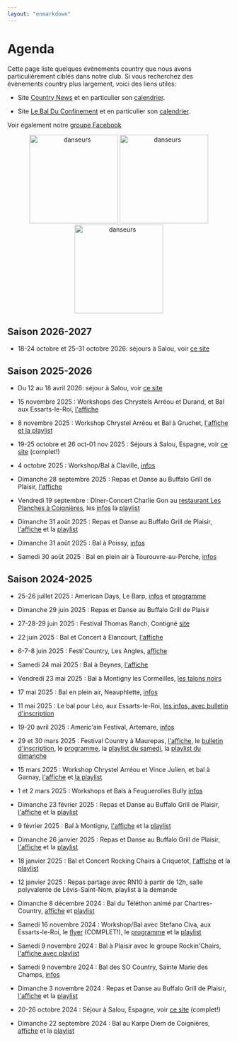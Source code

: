 ```yaml
---
layout: "enmarkdown"
---
```

# Agenda

Cette page liste quelques évènements country que nous avons particulièrement ciblés dans notre club. Si vous recherchez des évènements country plus largement, voici des liens utiles:

- Site [Country News](https://country-news.com/) et en particulier son [calendrier](https://country-news.com/calendrier/).

- Site [Le Bal Du Confinement](https://lbdc.lebalduconfinement.fr) et
  en particulier son
  [calendrier](https://corona.lebalduconfinement.fr/).

Voir également notre [groupe Facebook](https://www.facebook.com/groups/769728045809306?locale=fr_FR)

<!-- ![danseurs](/images/groupe.svg?width=200 "Danseurs") -->

<p style="text-align:center">
    <img width="200" src="/images/groupe.svg" alt="danseurs" />
    <img width="200" src="/images/groupe.svg" alt="danseurs" />
    <img width="200" src="/images/groupe.svg" alt="danseurs" />
</p>

## Saison 2026-2027

- 18-24 octobre et 25-31 octobre 2026: séjours à Salou, voir [ce site](https://krystarcountry.wixsite.com/country/sejours-salou-2026)

## Saison 2025-2026

- Du 12 au 18 avril 2026: séjour à Salou, voir [ce site](https://krystarcountry.wixsite.com/country/sejours-salou-2026)

- 15 novembre 2025 : Workshops des Chrystels Arréou et Durand, et Bal
  aux Essarts-le-Roi,
  [l'affiche](https://www.facebook.com/photo/?fbid=732772745742709&set=a.216639887356000&locale=fr_FR)

- 8 novembre 2025 : Workshop Chrystel Arréou et Bal à Gruchet,
  [l'affiche et la
  playlist](https://www.facebook.com/photo?fbid=10228780658251203&set=pcb.2144377149405431)

- 19-25 octobre et 26 oct-01 nov 2025 : Séjours à Salou, Espagne, voir
  [ce
  site](https://krystarcountry.wixsite.com/country/salou-octobre-2025)
  (complet!)

- 4 octobre 2025 : Workshop/Bal à Claville,
  [infos](https://www.facebook.com/groups/808956383706754/posts/1292123618723359/)

- Dimanche 28 septembre 2025 : Repas et Danse au Buffalo Grill de Plaisir,
  [l'affiche](https://www.facebook.com/photo?fbid=828280592858590&set=a.216639887356000&locale=fr_FR)

- Vendredi 19 septembre : Dîner-Concert Charlie Gon au [restaurant Les
  Planches à Coignières](https://lesplanches-resto.com/), les
  [infos](https://i0.wp.com/lesplanches-resto.com/wp-content/uploads/2025/07/My-project-1_20250726_130837.png?ssl=1) la [playlist](https://www.facebook.com/photo/?fbid=3990526001260878&set=pcb.3071177023089082)

- Dimanche 31 août 2025 : Repas et Danse au Buffalo Grill de Plaisir,
  [l'affiche](https://www.facebook.com/photo/?fbid=805494128470570&set=ecnf.100070299692045)
  et la
  [playlist](https://www.facebook.com/photo/?fbid=805494211803895&set=ecnf.100070299692045)

- Dimanche 31 août 2025 : Bal à Poissy,
  [infos](https://country-news.com/calendrier/evenements/78-poissy-am-bal-country-et-line-dance-le-31-08-25/)

- Samedi 30 août 2025 : Bal en plein air à Tourouvre-au-Perche,
 [infos](https://www.facebook.com/groups/567912122421662/posts/768086502404222/)



## Saison 2024-2025


- 25-26 juillet 2025 :
American Days, Le Barp, [infos](https://lcld78.fr/images/stories/2024_2025/2025jul25-26-le-barp.jpg) et [programme](https://lcld78.fr/images/stories/2024_2025/2025jul25-26-le-barp-2.jpg)

- Dimanche 29 juin 2025 :
Repas et Danse au Buffalo Grill de Plaisir

- 27-28-29 juin 2025 :
Festival Thomas Ranch, Contigné [site](https://thomas-ranch-festival.net/)

- 22 juin 2025 :
Bal et Concert à Elancourt, [l'affiche](https://lcld78.fr/images/stories/2024_2025/2025jun22-elancourt.jpg)

- 6-7-8 juin 2025 :
Festi'Country, Les Angles, [affiche](https://lcld78.fr/images/stories/2024_2025/2025jun678-festicountry-affiche.jpg)

- Samedi 24 mai 2025 :
Bal à Beynes, [l'affiche](https://lcld78.fr/images/stories/2024_2025/2025mai24-beynes-affiche.jpg)

- Vendredi 23 mai 2025 :
Bal à Montigny les Cormeilles, [les talons noirs]()

- 17 mai 2025 :
Bal en plein air, Neauphlette, [infos](https://www.neauphlette.fr/article_268_1_danse-country_fr.html)

- 11 mai 2025 :
Le bal pour Léo, aux Essarts-le-Roi, [les infos, avec bulletin d'inscription](https://lcld78.fr/images/stories/2024_2025/2025mai11-bal-pour-leo.jpg)

- 19-20 avril 2025 :
Americ'ain Festival, Artemare, [infos](https://country-news.com/calendrier/evenements/01-artemare-americain-festival-country-2-les-19-et-20-04-25/)

- 29 et 30 mars 2025 :
Festival Country à Maurepas, [l'affiche](https://lcld78.fr/images/stories/2024_2025/2025mars29-30-festival-rn10-affiche.pdf), le [bulletin d'inscription](https://lcld78.fr/images/stories/2024_2025/2025mars29-30-festival-rn10-inscription.pdf), le [programme](https://lcld78.fr/images/stories/2024_2025/2025mars29-30-festival-rn10-programme.jpg), la [playlist du samedi](https://lcld78.fr/images/stories/2024_2025/2025mars29-festival-rn10-playlist.jpg), la [playlist du dimanche](https://lcld78.fr/images/stories/2024_2025/2025mars30-festival-rn10-playlist.jpg)

- 15 mars 2025 :
Workshop Chrystel Arréou et Vince Julien, et bal à Garnay, [l'affiche](https://lcld78.fr/images/stories/2024_2025/2025mar15-garnay.jpg) et [la playlist](https://lcld78.fr/images/stories/2024_2025/2025mar15-garnay-playlist.jpg)

- 1 et 2 mars 2025 :
Workshops et Bals à Feuguerolles Bully [infos](https://forevercountry.fr/index.php/2019/11/04/workshop-et-bal-flocar-ccs-samedi-01-et-dimanche-02-mars-2025-feuguerolles-bully-14/)

- Dimanche 23 février 2025 :
Repas et Danse au Buffalo Grill de Plaisir, [l'affiche](https://lcld78.fr/images/stories/2024_2025/2025fev23-buffalo-affiche.jpg) et la [playlist](https://lcld78.fr/images/stories/2024_2025/2025fev23-buffalo-playlist.jpg)

- 9 février 2025 :
Bal à Montigny, [l'affiche](https://lcld78.fr/images/stories/2024_2025/2025fev9-montigny-affiche.pdf) et la [playlist](https://lcld78.fr/images/stories/2024_2025/2025fev9-montigny-playlist.pdf)

- Dimanche 26 janvier 2025 :
Repas et Danse au Buffalo Grill de Plaisir, [l'affiche](https://lcld78.fr/images/stories/2024_2025/2025jan26-buffalo-affiche.pdf) et la [playlist](https://lcld78.fr/images/stories/2024_2025/2025jan26-buffalo-playlist.pdf)

- 18 janvier 2025 :
Bal et Concert Rocking Chairs à Criquetot, [l'affiche](https://scontent-cdg4-2.xx.fbcdn.net/v/t39.30808-6/466149278_10225213170467096_4402137107363112975_n.jpg?_nc_cat=101&ccb=1-7&_nc_sid=aa7b47&_nc_ohc=Nd-Ue9Ze6FUQ7kNvgGA5s2Y&_nc_zt=23&_nc_ht=scontent-cdg4-2.xx&_nc_gid=A6k6rMeQBYNL0ubbo-TlYKw&oh=00_AYBdlXc2CkwHKsZxOrl6oWRPXrh_ealB2mrb_r3NZqqfdw&oe=6744D99A
) et la [playlist]()

- 12 janvier 2025 :
Repas partage avec RN10 à partir de 12h, salle polyvalente de Lévis-Saint-Nom, playlist à la demande

- Dimanche 8 décembre 2024 :
Bal du Téléthon animé par Chartres-Country, [affiche](http://www.chartres-country.fr/medias/files/cc-bal-telethon-2024-aff-v1.jpg) et [playlist](http://www.chartres-country.fr/medias/files/cc-luisant-telethon-20241208-pl-b.pdf)

- Samedi 16 novembre 2024 :
Workshop/Bal avec Stefano Civa, aux Essarts-le-Roi, le [flyer](https://lcld78.fr/images/stories/2024_2025/2024nov16-flyer.pdf) (COMPLET!), le [programme](https://lcld78.fr/images/stories/2024_2025/2024nov16-programme.pdf) et la [playlist](https://lcld78.fr/images/stories/2024_2025/2024nov16-playlist.pdf)

- Samedi 9 novembre 2024 :
Bal à Plaisir avec le groupe Rockin'Chairs, [l'affiche avec playlist](https://www.rockinchairs.fr/documents/affiche-bal-chd-09-11-2024.png)

- Samedi 9 novembre 2024 :
Bal des SO Country, Sainte Marie des Champs, [infos](https://country-news.com/calendrier/evenements/76-ste-marie-des-champs-workshops-et-bal-country-le-09-11-24/)

- Dimanche 3 novembre 2024 :
Repas et Danse au Buffalo Grill de Plaisir, [l'affiche](https://lcld78.fr/images/stories/2024_2025/2024nov3-buffalo-affiche.pdf) et la [playlist](2024_2025/2024nov3-buffalo-playlist)

- 20-26 octobre 2024 :
Séjour à Salou, Espagne, voir [ce site](https://krystarcountry.wixsite.com/country/copie-de-salou-du-14-au-20-avril-2024) (complet!)

- Dimanche 22 septembre 2024 :
Bal au Karpe Diem de Coignières, [affiche](https://lcld78.fr/images/stories/2024_2025/2024sep22-karpediem-affiche.jpg) et la [playlist](https://lcld78.fr/images/stories/2024_2025/2024sep22-karpediem-playlist.pdf)
